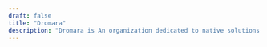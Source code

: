```yaml
---
draft: false
title: "Dromara"
description: "Dromara is An organization dedicated to native solutions for the microservice cloud."
---
```

